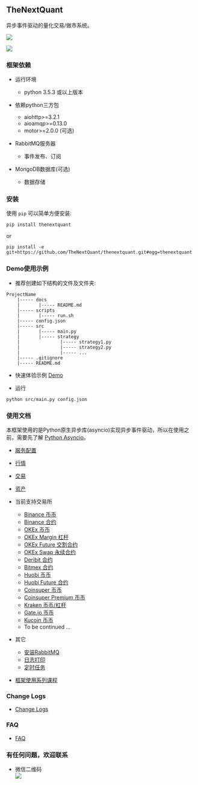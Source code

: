
## TheNextQuant

异步事件驱动的量化交易/做市系统。

![](docs/images/framework.png)

![](docs/images/struct.png)


### 框架依赖

- 运行环境
	- python 3.5.3 或以上版本

- 依赖python三方包
	- aiohttp>=3.2.1
	- aioamqp>=0.13.0
	- motor>=2.0.0 (可选)

- RabbitMQ服务器
    - 事件发布、订阅

- MongoDB数据库(可选)
    - 数据存储


### 安装
使用 `pip` 可以简单方便安装:
```text
pip install thenextquant
```

or

```text
pip install -e git+https://github.com/TheNextQuant/thenextquant.git#egg=thenextquant
```

### Demo使用示例

- 推荐创建如下结构的文件及文件夹:
```text
ProjectName
    |----- docs
    |       |----- README.md
    |----- scripts
    |       |----- run.sh
    |----- config.json
    |----- src
    |       |----- main.py
    |       |----- strategy
    |               |----- strategy1.py
    |               |----- strategy2.py
    |               |----- ...
    |----- .gitignore
    |----- README.md
```

- 快速体验示例
    [Demo](example/demo)


- 运行
```text
python src/main.py config.json
```


### 使用文档

本框架使用的是Python原生异步库(asyncio)实现异步事件驱动，所以在使用之前，需要先了解 [Python Asyncio](https://docs.python.org/3/library/asyncio.html)。

- [服务配置](docs/configure/README.md)
- [行情](docs/market.md)
- [交易](docs/trade.md)
- [资产](docs/asset.md)
- 当前支持交易所
    - [Binance 币币](example/binance)
    - [Binance 合约](example/binance_future)
    - [OKEx 币币](example/okex)
    - [OKEx Margin 杠杆](example/okex_margin)
    - [OKEx Future 交割合约](example/okex_future)
    - [OKEx Swap 永续合约](example/okex_swap)
    - [Deribit 合约](example/deribit)
    - [Bitmex 合约](example/bitmex)
    - [Huobi 币币](example/huobi)
    - [Huobi Future 合约](example/huobi_future)
    - [Coinsuper 币币](example/coinsuper)
    - [Coinsuper Premium 币币](example/coinsuper_pre)
    - [Kraken 币币/杠杆](example/kraken) 
    - [Gate.io 币币](example/gate)
    - [Kucoin 币币](example/kucoin)
    - To be continued ...

- 其它
    - [安装RabbitMQ](docs/others/rabbitmq_deploy.md)
    - [日志打印](docs/others/logger.md)
    - [定时任务](docs/others/tasks.md)

- [框架使用系列课程](https://github.com/TheNextQuant/Documents)


### Change Logs
- [Change Logs](/docs/changelog.md)


### FAQ
- [FAQ](docs/faq.md)


### 有任何问题，欢迎联系

- 微信二维码  
![](docs/images/wx_qrcode.png)

